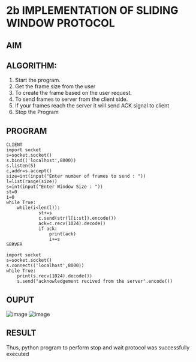 # 2b IMPLEMENTATION OF SLIDING WINDOW PROTOCOL
## AIM
## ALGORITHM:
1. Start the program.
2. Get the frame size from the user
3. To create the frame based on the user request.
4. To send frames to server from the client side.
5. If your frames reach the server it will send ACK signal to client
6. Stop the Program
## PROGRAM
```
CLIENT
import socket 
s=socket.socket() 
s.bind(('localhost',8000)) 
s.listen(5) 
c,addr=s.accept() 
size=int(input("Enter number of frames to send : ")) 
l=list(range(size)) 
s=int(input("Enter Window Size : ")) 
st=0 
i=0 
while True: 
    while(i<len(l)): 
            st+=s 
            c.send(str(l[i:st]).encode()) 
            ack=c.recv(1024).decode() 
            if ack: 
                print(ack) 
                i+=s 
SERVER
 
import socket 
s=socket.socket() 
s.connect(('localhost',8000)) 
while True:    
    print(s.recv(1024).decode()) 
    s.send("acknowledgement recived from the server".encode())  
```
## OUPUT
![image](https://github.com/user-attachments/assets/0dee74fc-a2c8-4d45-9246-912e83b49743)
![image](https://github.com/user-attachments/assets/40e89fb1-1e12-417e-b552-ec3e6acc0586)

## RESULT
Thus, python program to perform stop and wait protocol was successfully executed
